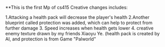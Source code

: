 **This is the first Mp of cs415 Creative changes includes:

1.Attacking a health pack will decrease the player's health
2.Another blueprint called protection was added, which can help to protect from further damage
3. Speed increases when health gets lower
4. creative enemy texture drawn by my friends Xiaoyu Ye. (health pack is created by AI, and protection is from Game "Palworld"
